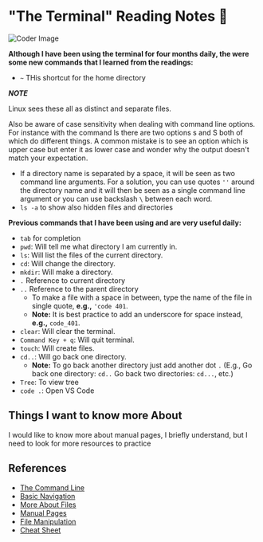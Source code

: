 # "The Terminal" Reading Notes 📖

![Coder Image](https://user-images.githubusercontent.com/103771906/182458976-78dab66b-1749-41f1-83eb-29446630bdd8.jpeg)

**Although I have been using the terminal for four months daily, the were some new commands that I learned from the readings:**

- `~` THis shortcut for the home directory

***NOTE***

Linux sees these all as distinct and separate files.

Also be aware of case sensitivity when dealing with command line options. For instance with the command ls there are two options s and S both of which do different things. A common mistake is to see an option which is upper case but enter it as lower case and wonder why the output doesn't match your expectation.

- If a directory name is separated by a space, it will be seen as two command line arguments. For a solution, you can use quotes `''` around the directory name and it will then be seen as a single command line argument or you can use backslash `\` between each word.
- `ls -a` to show also hidden files and directories

**Previous commands that I have been using and are very useful daily:**

- `tab` for completion
- `pwd`: Will tell me what directory I am currently in.
- `ls`: Will list the files of the current directory.
- `cd`: Will change the directory.
- `mkdir`: Will make a directory.
- `.` Reference to current directory
- `..` Reference to the parent directory
  - To make a file with a space in between, type the name of the file in single quote, **e.g.,** `'code 401`.
  - **Note:** It is best practice to add an underscore for space instead, **e.g.,** `code_401`.
- `clear`: Will clear the terminal.
- `Command Key + q`: Will quit terminal.
- `touch`: Will create files.
- `cd..`: Will go back one directory.
  - **Note:** To go back another directory just add another dot `.`  (E.g., Go back one directory: `cd..` Go back two directories: `cd...`, etc.)
- `Tree`: To view tree
- `code .`: Open VS Code

## Things I want to know more About

I would like to know more about manual pages, I briefly understand, but I need to look for more resources to practice

## References

- [The Command Line](https://ryanstutorials.net/linuxtutorial/commandline.php)
- [Basic Navigation](https://ryanstutorials.net/linuxtutorial/navigation.php)
- [More About Files](https://ryanstutorials.net/linuxtutorial/aboutfiles.php)
- [Manual Pages](https://ryanstutorials.net/linuxtutorial/manual.php)
- [File Manipulation](https://ryanstutorials.net/linuxtutorial/filemanipulation.php)
- [Cheat Sheet](https://ryanstutorials.net/linuxtutorial/cheatsheet.php)

